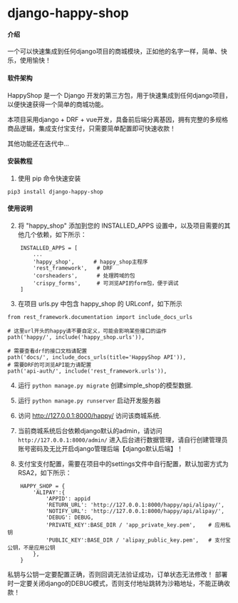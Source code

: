 # django-happy-shop

#### 介绍
一个可以快速集成到任何django项目的商城模块，正如他的名字一样，简单、快乐，使用愉快！

#### 软件架构
HappyShop 是一个 Django 开发的第三方包，用于快速集成到任何django项目，以便快速获得一个简单的商城功能。

本项目采用django + DRF + vue开发，具备前后端分离基因，拥有完整的多规格商品逻辑，集成支付宝支付，只需要简单配置即可快速收款！

其他功能还在迭代中...


#### 安装教程

1. 使用 pip 命令快速安装
```
pip3 install django-happy-shop
```
#### 使用说明

2. 将 "happy_shop" 添加到您的 INSTALLED_APPS 设置中，以及项目需要的其他几个依赖，如下所示：
```
    INSTALLED_APPS = [
        ...
        'happy_shop',      # happy_shop主程序
        'rest_framework',   # DRF
        'corsheaders',      # 处理跨域的包
        'crispy_forms',     # 可浏览API的form包，便于调试
    ]
```
3. 在项目 urls.py 中包含 happy_shop 的 URLconf，如下所示
```
from rest_framework.documentation import include_docs_urls

# 这里url开头的happy请不要自定义，可能会影响某些接口的运作    
path('happy/', include('happy_shop.urls')),   
           
# 需要查看drf的接口文档请配置
path('docs/', include_docs_urls(title='HappyShop API')), 
# 需要DRF的可浏览API能力请配置 
path('api-auth/', include('rest_framework.urls')),    
```
4. 运行 ``python manage.py migrate`` 创建simple_shop的模型数据.

5. 运行 ``python manage.py runserver`` 启动开发服务器

6. 访问 http://127.0.0.1:8000/happy/ 访问该商城系统.

7. 当前商城系统后台依赖django默认的admin，请访问`http://127.0.0.1:8000/admin/`
进入后台进行数据管理，请自行创建管理员账号密码及无比开启django管理后端【django默认后端】！

8. 支付宝支付配置，需要在项目中的settings文件中自行配置，默认加密方式为RSA2，如下所示：
```    
    HAPPY_SHOP = {
        'ALIPAY':{
            'APPID': appid
            'RETURN_URL': 'http://127.0.0.1:8000/happy/api/alipay/',
            'NOTIFY_URL': 'http://127.0.0.1:8000/happy/api/alipay/',
            'DEBUG': DEBUG, 
            'PRIVATE_KEY':BASE_DIR / 'app_private_key.pem',    # 应用私钥
            'PUBLIC_KEY':BASE_DIR / 'alipay_public_key.pem',   # 支付宝公钥，不是应用公钥
        },
    }
```   
私钥与公钥一定要配置正确，否则回调无法验证成功，订单状态无法修改！
部署时一定要关闭django的DEBUG模式，否则支付地址跳转为沙箱地址，不能正确收款！

